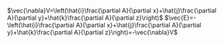 $\vec{\nabla}V=\left(\hat{i}\frac{\partial A}{\partial x}+\hat{j}\frac{\partial A}{\partial y}+\hat{k}\frac{\partial A}{\partial z}\right)$
$\vec{E}=-\left(\hat{i}\frac{\partial A}{\partial x}+\hat{j}\frac{\partial A}{\partial y}+\hat{k}\frac{\partial A}{\partial z}\right)=-\vec{\nabla}V$
